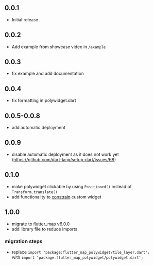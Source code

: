 ## 0.0.1

* Initial release

## 0.0.2

* Add example from showcase video in `/example`

## 0.0.3

* fix example and add documentation

## 0.0.4

* fix formatting in polywidget.dart

## 0.0.5-0.0.8

* add automatic deployment

## 0.0.9

* disable automatic deployment as it does not work
  yet (https://github.com/dart-lang/setup-dart/issues/68)

## 0.1.0

* make polywidget clickable by using `Positioned()` instead of `Transform.translate()`
* add functionality
  to [constrain](https://github.com/TimBaumgart/flutter_map_polywidget/blob/main/README.md#constraints)
  custom widget

## 1.0.0

* migrate to flutter_map v6.0.0
* add library file to reduce imports

### migration steps

* replace `import 'package:flutter_map_polywidget/tile_layer.dart';`
  with `import 'package:flutter_map_polywidget/polywidget.dart';`